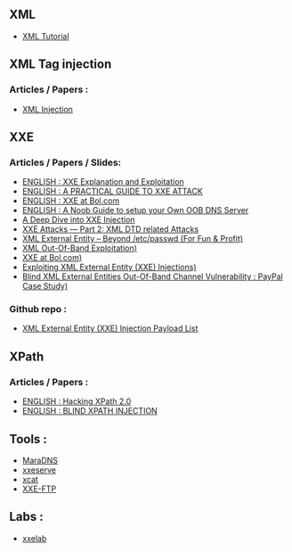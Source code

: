 ## XML 
- [XML Tutorial](https://www.javatpoint.com/xml-tutorial)

## XML Tag injection 
### Articles / Papers : 
- [XML Injection](https://medium.com/@asfiyashaikh10/xml-injection-5e6336b95274)

## XXE 
### Articles / Papers  / Slides: 
- [ENGLISH : XXE Explanation and Exploitation](https://www.exploit-db.com/docs/english/45374-xml-external-entity-injection---explanation-and-exploitation.pdf)
- [ENGLISH : A PRACTICAL GUIDE TO XXE ATTACK](http://synradar.com/documents/XXE_Attack_Guide.pdf)
- [ENGLISH : XXE at Bol.com](https://medium.com/@jonathanbouman/xxe-at-bol-com-7d331186de54)
- [ENGLISH : A Noob Guide to setup your Own OOB DNS Server](https://medium.com/@spade.com/a-noob-guide-to-setup-your-own-oob-dns-server-870d9e05b54a)
- [A Deep Dive into XXE Injection](https://www.synack.com/blog/a-deep-dive-into-xxe-injection/)
- [XXE Attacks — Part 2: XML DTD related Attacks](https://medium.com/@klose7/xxe-attacks-part-2-xml-dtd-related-attacks-a572e8deb478)
- [XML External Entity – Beyond /etc/passwd (For Fun & Profit)
](https://www.blackhillsinfosec.com/xml-external-entity-beyond-etcpasswd-fun-profit/)
- [XML Out-Of-Band Exploitation)
](http://www.nosuchcon.org/talks/2013/D3_03_Alex&Timur_XML_Out_Of_Band.pdf)
- [XXE at Bol.com)
](https://medium.com/@jonathanbouman/xxe-at-bol-com-7d331186de54)
- [Exploiting XML External Entity (XXE) Injections)
](https://medium.com/@onehackman/exploiting-xml-external-entity-xxe-injections-b0e3eac388f9)
- [Blind XML External Entities Out-Of-Band Channel Vulnerability : PayPal Case Study)
](https://r00thunt.com/2018/10/05/blind-xml-external-entities-out-of-band-channel-vulnerability-paypal-case-study/)


### Github repo : 
- [XML External Entity (XXE) Injection Payload List](https://github.com/payloadbox/xxe-injection-payload-list)


## XPath
### Articles / Papers : 
- [ENGLISH : Hacking XPath 2.0 ](https://media.blackhat.com/bh-eu-12/Siddharth/bh-eu-12-Siddharth-Xpath-WP.pdf)
- [ENGLISH : BLIND XPATH INJECTION ](http://repository.root-me.org/Exploitation%20-%20Web/EN%20-%20Blind%20Xpath%20injection.pdf)

## Tools : 
- [MaraDNS](https://maradns.samiam.org/download.html)
- [xxeserve](https://github.com/joernchen/xxeserve)
- [xcat](https://github.com/orf/xcat)
- [XXE-FTP](https://github.com/staaldraad/xxeserv)


## Labs : 
- [xxelab](https://github.com/jbarone/xxelab)

